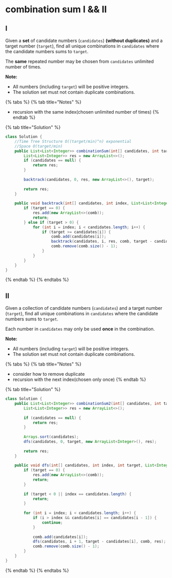 # combination sum I && II

## I

Given a **set** of candidate numbers \(`candidates`\) **\(without duplicates\)** and a target number \(`target`\), find all unique combinations in `candidates` where the candidate numbers sums to `target`.

The **same** repeated number may be chosen from `candidates` unlimited number of times.

**Note:**

* All numbers \(including `target`\) will be positive integers.
* The solution set must not contain duplicate combinations.

{% tabs %}
{% tab title="Notes" %}
* recursion with the same index\(chosen unlimited number of times\)
{% endtab %}

{% tab title="Solution" %}
```java
class Solution {
    //Time Tree Structure O((target/min)^n) exponential
    //Space O(target/min)
    public List<List<Integer>> combinationSum(int[] candidates, int target) {
        List<List<Integer>> res = new ArrayList<>();
        if (candidates == null) {
            return res;
        }
        
        backtrack(candidates, 0, res, new ArrayList<>(), target);
        
        return res;
    }
    
    public void backtrack(int[] candidates, int index, List<List<Integer>> res, List<Integer> comb, int target) {
        if (target == 0) {
            res.add(new ArrayList<>(comb));
            return;
        } else if (target > 0) {
            for (int i = index; i < candidates.length; i++) {
                if (target >= candidates[i]) {
                    comb.add(candidates[i]);
                    backtrack(candidates, i, res, comb, target - candidates[i]);
                    comb.remove(comb.size() - 1);
                }
            }
        }   
    }
}
```
{% endtab %}
{% endtabs %}

## II

Given a collection of candidate numbers \(`candidates`\) and a target number \(`target`\), find all unique combinations in `candidates` where the candidate numbers sums to `target`.

Each number in `candidates` may only be used **once** in the combination.

**Note:**

* All numbers \(including `target`\) will be positive integers.
* The solution set must not contain duplicate combinations.

{% tabs %}
{% tab title="Notes" %}
* consider how to remove duplicate
* recursion with the next index\(chosen only once\)
{% endtab %}

{% tab title="Solution" %}
```java
class Solution {
    public List<List<Integer>> combinationSum2(int[] candidates, int target) {
        List<List<Integer>> res = new ArrayList<>();
        
        if (candidates == null) {
            return res;
        }
        
        Arrays.sort(candidates);
        dfs(candidates, 0, target, new ArrayList<Integer>(), res);
        
        return res;
    }
    
    public void dfs(int[] candidates, int index, int target, List<Integer> comb, List<List<Integer>> res) {
        if (target == 0) {
            res.add(new ArrayList<>(comb));
            return;
        }
        
        if (target < 0 || index == candidates.length) {
            return;
        }
        
        for (int i = index; i < candidates.length; i++) {
            if (i > index && candidates[i] == candidates[i - 1]) {
                continue;
            }
            
            comb.add(candidates[i]);
            dfs(candidates, i + 1, target - candidates[i], comb, res);
            comb.remove(comb.size() - 1);
        }
    }
}
```
{% endtab %}
{% endtabs %}

